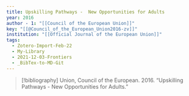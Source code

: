 ```yaml
---
title: Upskilling Pathways -  New Opportunities for Adults
year: 2016
author - 1: "[[Council of the European Union]]"
key: "[[@Council_of_the_European_Union2016-zv]]"
institution: "[[Official Journal of the European Union]]"
tags:
  - Zotero-Import-Feb-22
  - My-Library
  - 2021-12-03-Frontiers
  - _BibTex-to-MD-Git
---
```


> [!bibliography]
> Union, Council of the European. 2016. “Upskilling Pathways -  New Opportunities for Adults.”